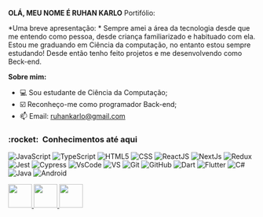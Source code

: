 **OLÁ, MEU NOME É RUHAN KARLO**
Portifólio:

*Uma breve apresentação: *
Sempre amei a área da tecnologia desde que me entendo como pessoa, desde criança familiarizado e habituado com ela. Estou me graduando em Ciência da computação, no entanto estou sempre estudando! Desde então tenho feito projetos e me desenvolvendo como Beck-end.



**Sobre mim:**


- 💻 Sou estudante de Ciência da Computação;
- ☑️ Reconheço-me como programador Back-end;
- 📫 Email: ruhankarlo@gmail.com


<h3> :rocket: &nbsp;Conhecimentos até aqui </h3>


  ![JavaScript](https://img.shields.io/badge/-JavaScript-333333?style=flat&logo=javascript)
  ![TypeScript](https://img.shields.io/badge/-TypeScript-333333?style=flat&logo=typescript)
  ![HTML5](https://img.shields.io/badge/-HTML5-333333?style=flat&logo=HTML5)
  ![CSS](https://img.shields.io/badge/-CSS-333333?style=flat&logo=CSS3&logoColor=1572B6)
  ![ReactJS](https://img.shields.io/badge/-React-333333?style=flat&logo=react)
  ![NextJs](https://img.shields.io/badge/-NextJs-333333?style=flat&logo=nextJs)
  ![Redux](https://img.shields.io/badge/-redux-333333?style=flat&logo=redux)
  ![Jest](https://img.shields.io/badge/-Jest-333333?style=flat&logo=jest)
  ![Cypress](https://img.shields.io/badge/-Cypress-333333?style=flat&logo=cypress)
  ![VsCode](https://img.shields.io/badge/-VsCode-333333?style=flat&logo=visual-studio-code)
  ![VS](https://img.shields.io/badge/-Visual%20Studio-333333?style=flat&logo=visual-studio)
  ![Git](https://img.shields.io/badge/-Git-333333?style=flat&logo=git)
  ![GitHub](https://img.shields.io/badge/-GitHub-333333?style=flat&logo=github)
  ![Dart](https://img.shields.io/badge/-dart-333333?style=flat&logo=dart)
  ![Flutter](https://img.shields.io/badge/-flutter-333333?style=flat&logo=flutter) 
  ![C#](https://img.shields.io/badge/-csharp-333333?style=flat&logo=c)
  ![Java](https://img.shields.io/badge/-java-333333?style=flat&logo=java)
  ![Android](https://img.shields.io/badge/-Android-333333?style=flat&logo=android)


<a href="https://www.linkedin.com/in/ruhan-karlo-da-rocha-lacerda-476b47231/" target="_blank">
  <img src="https://i.ibb.co/Kx2GSrT/linkedin.png" width="48px" height="48px">
</a>
<a href="https://www.instagram.com/ruhankarlo/" target="_blank">
  <img src="https://cdn.icon-icons.com/icons2/1211/PNG/512/1491579602-yumminkysocialmedia36_83067.png" width="48px" height="48px">
</a>
<a href="https://www.facebook.com/programador.emerson" target="_blank">
  <img src="https://cdn.icon-icons.com/icons2/642/PNG/512/facebook_icon-icons.com_59205.png" width="48px" height="48px">
</a>


